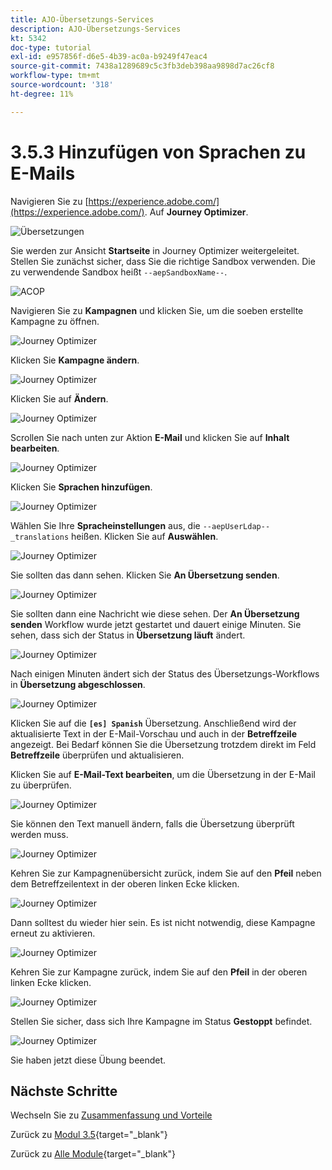```yaml
---
title: AJO-Übersetzungs-Services
description: AJO-Übersetzungs-Services
kt: 5342
doc-type: tutorial
exl-id: e957856f-d6e5-4b39-ac0a-b9249f47eac4
source-git-commit: 7438a1289689c5c3fb3deb398aa9898d7ac26cf8
workflow-type: tm+mt
source-wordcount: '318'
ht-degree: 11%

---
```


# 3.5.3 Hinzufügen von Sprachen zu E-Mails

Navigieren Sie zu [https://experience.adobe.com/](https://experience.adobe.com/). Auf **Journey Optimizer**.

![Übersetzungen](./images/ajolp1.png)

Sie werden zur Ansicht **Startseite** in Journey Optimizer weitergeleitet. Stellen Sie zunächst sicher, dass Sie die richtige Sandbox verwenden. Die zu verwendende Sandbox heißt `--aepSandboxName--`.

![ACOP](./images/ajolp2.png)

Navigieren Sie zu **Kampagnen** und klicken Sie, um die soeben erstellte Kampagne zu öffnen.

![Journey Optimizer](./images/camploc1.png)

Klicken Sie **Kampagne ändern**.

![Journey Optimizer](./images/camploc2.png)

Klicken Sie auf **Ändern**.

![Journey Optimizer](./images/camploc3.png)

Scrollen Sie nach unten zur Aktion **E-Mail** und klicken Sie auf **Inhalt bearbeiten**.

![Journey Optimizer](./images/camploc4.png)

Klicken Sie **Sprachen hinzufügen**.

![Journey Optimizer](./images/camploc5.png)

Wählen Sie Ihre **Spracheinstellungen** aus, die `--aepUserLdap--_translations` heißen. Klicken Sie auf **Auswählen**.

![Journey Optimizer](./images/camplocs1.png)

Sie sollten das dann sehen. Klicken Sie **An Übersetzung senden**.

![Journey Optimizer](./images/camplocs2.png)

Sie sollten dann eine Nachricht wie diese sehen. Der **An Übersetzung senden** Workflow wurde jetzt gestartet und dauert einige Minuten.
Sie sehen, dass sich der Status in **Übersetzung läuft** ändert.

![Journey Optimizer](./images/camplocs3.png)

Nach einigen Minuten ändert sich der Status des Übersetzungs-Workflows in **Übersetzung abgeschlossen**.

![Journey Optimizer](./images/camplocs4.png)

Klicken Sie auf die **`[es] Spanish`** Übersetzung. Anschließend wird der aktualisierte Text in der E-Mail-Vorschau und auch in der **Betreffzeile** angezeigt.
Bei Bedarf können Sie die Übersetzung trotzdem direkt im Feld **Betreffzeile** überprüfen und aktualisieren.

Klicken Sie auf **E-Mail-Text bearbeiten**, um die Übersetzung in der E-Mail zu überprüfen.

![Journey Optimizer](./images/camplocs5.png)

Sie können den Text manuell ändern, falls die Übersetzung überprüft werden muss.

![Journey Optimizer](./images/camplocs6.png)

Kehren Sie zur Kampagnenübersicht zurück, indem Sie auf den **Pfeil** neben dem Betreffzeilentext in der oberen linken Ecke klicken.

![Journey Optimizer](./images/camplocs7.png)

Dann solltest du wieder hier sein. Es ist nicht notwendig, diese Kampagne erneut zu aktivieren.

![Journey Optimizer](./images/camplocs8.png)

Kehren Sie zur Kampagne zurück, indem Sie auf den **Pfeil** in der oberen linken Ecke klicken.

![Journey Optimizer](./images/camplocs9.png)

Stellen Sie sicher, dass sich Ihre Kampagne im Status **Gestoppt** befindet.

![Journey Optimizer](./images/camplocs10.png)

Sie haben jetzt diese Übung beendet.

## Nächste Schritte

Wechseln Sie zu [Zusammenfassung und Vorteile](./summary.md)

Zurück zu [Modul 3.5](./ajotranslationsvcs.md){target="_blank"}

Zurück zu [Alle Module](./../../../overview.md){target="_blank"}
